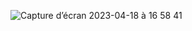 ![Capture d’écran 2023-04-18 à 16 58 41](https://user-images.githubusercontent.com/9639687/232818099-412bc1fc-4c15-4785-bf41-c16ce79aa9ab.png)
